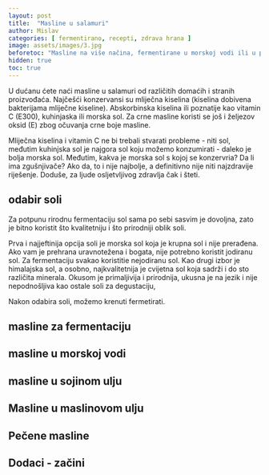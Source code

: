 ```yaml
---
layout: post
title:  "Masline u salamuri"
author: Mislav
categories: [ fermentirano, recepti, zdrava hrana ]
image: assets/images/3.jpg
beforetoc: "Masline na više načina, fermentirane u morskoj vodi ili u pročišćenoj."
hidden: true
toc: true
---
```

U dućanu ćete naći masline u salamuri od različitih domaćih i stranih proizvođaća. Najčešći konzervansi su mliječna kiselina (kiselina dobivena bakterijama mliječne kiseline). Abskorbinska kiselina ili poznatije kao vitamin C (E300), kuhinjaska ili morska sol. Za crne masline koristi se još i željezov oksid (E) zbog očuvanja crne boje masline.


Mliječna kiselina i vitamin C ne bi trebali stvarati probleme - niti sol, međutim kuhinjska sol je najgora sol koju možemo konzumirati - daleko je bolja morska sol. Međutim, kakva je morska sol s kojoj se konzervria? Da li ima zgušnjivače? Ako da, to i nije najbolje, a definitivno nije niti najzdravije riješenje. Doduše, za ljude osljetvljivog zdravlja čak i šteti.


## odabir soli
Za potpunu rirodnu fermentaciju sol sama po sebi sasvim je dovoljna, zato je bitno koristit što kvalitetniju i što prirodniji oblik soli.

Prva i najjeftinija opcija soli je morska sol koja je krupna sol i nije prerađena. Ako vam je prehrana uravnotežena i bogata, nije potrebno koristit jodiranu sol. Za fermentaciju svakao koristitie nejodiranu sol. Kao drugi izbor je himalajska sol, a osobno, najkvalitetnija je cvijetna sol koja sadrži i do sto različita minerala. Okusom je primaljivija i prirodnija, ukusna je na jezik i nije nepodnošljiva kao ostale soli za degustaciju,

Nakon odabira soli, možemo krenuti fermetirati.


## masline za fermentaciju



## masline u morskoj vodi

## masline u sojinom ulju

## Masline u maslinovom ulju

## Pečene masline

## Dodaci - začini

